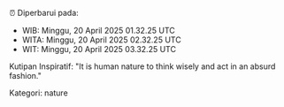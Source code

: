 ⏰ Diperbarui pada:
- WIB: Minggu, 20 April 2025 01.32.25 UTC
- WITA: Minggu, 20 April 2025 02.32.25 UTC
- WIT: Minggu, 20 April 2025 03.32.25 UTC

Kutipan Inspiratif:
"It is human nature to think wisely and act in an absurd fashion."


Kategori: nature

